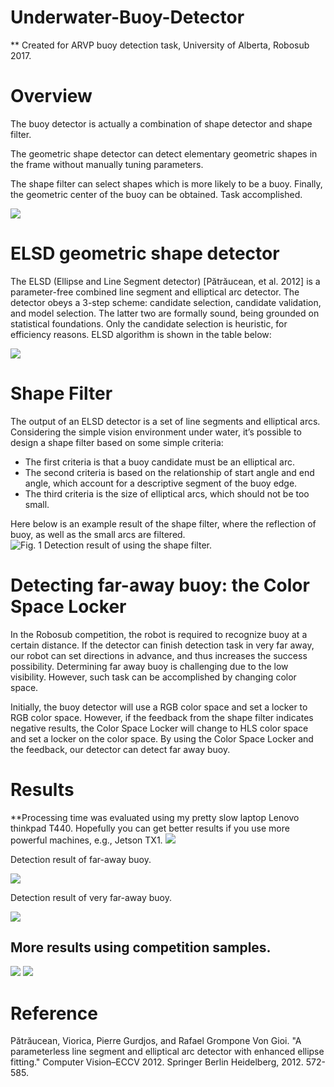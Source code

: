 # Underwater-Buoy-Detector
** Created for ARVP buoy detection task, University of Alberta, Robosub 2017.
# Overview

The buoy detector is actually a combination of shape detector and shape filter.

The geometric shape detector can detect elementary geometric shapes in the frame without manually tuning parameters.

The shape filter can select shapes which is more likely to be a buoy. Finally, the geometric center of the buoy can be obtained. Task accomplished.

![](https://lh4.googleusercontent.com/vrSjzf80lBfPkskNC5EsfzOsdmAQoOODPoC5KxxP5QrqrzvTeDgm6UruHLNn5aZ5Mny6asZUxYb1o-2GrcfBwZ8VCd2neuM6chMz1zSplJelp2Nraa9IWeN0p1Luw5JSMY7PmNaF)


# ELSD geometric shape detector
The ELSD (Ellipse and Line Segment detector) [Pătrăucean, et al. 2012] is a parameter-free combined line segment and elliptical arc detector. The detector obeys a 3-step scheme: candidate selection, candidate validation, and model selection. The latter two are formally sound, being grounded on statistical foundations. Only the candidate selection is heuristic, for efficiency reasons. ELSD algorithm is shown in the table below:

![](https://lh3.googleusercontent.com/WF0bkDpU8gNd9dTmjfE_PC-zHkBbjpLW3TZ1X4zZSEPjB4yDOOVWW9G0H2Ed-ShdzDBoYm72MsHYhtqALpk7tKvyMk2cVNAMB3H0o8fvAHdthWVrKcnhrxvAHTE4z2ItmmYP5ovY)



# Shape Filter

The output of an ELSD detector is a set of line segments and elliptical arcs. Considering the simple vision environment under water, it’s possible to design a shape filter based on some simple criteria:

+ The first criteria is that a buoy candidate must be an elliptical arc.
+ The second criteria is based on the relationship of start angle and end angle, which account for a descriptive segment of the buoy edge.
+ The third criteria is the size of elliptical arcs, which should not be too small.

Here below is an example result of the shape filter, where the reflection of buoy, as well as the small arcs are filtered.
![Fig. 1 Detection result of using the shape filter.](https://lh3.googleusercontent.com/XfhLmWglnLbhtz50v4tiaupTLsniHa4bO2LtREu2FIU6fx3Kt7xh2-UYHZAqJ7rRH53Za_Xd72cRZdER9a1teTPeawZrpgsgCgMpV0g9Y3NSQFgHFo48v9Wub26aYmCVb9Ss8svL)



# Detecting far-away buoy: the Color Space Locker

In the Robosub competition, the robot is required to recognize buoy at a certain distance. If the detector can finish detection task in very far away, our robot can set directions in advance, and thus increases the success possibility. Determining far away buoy is challenging due to the low visibility. However, such task can be accomplished by changing color space.

Initially, the buoy detector will use a RGB color space and set a locker to RGB color space. However, if the feedback from the shape filter indicates negative results, the Color Space Locker will change to HLS color space and set a locker on the color space. By using the Color Space Locker and the feedback, our detector can detect far away buoy.



# Results

**Processing time was evaluated using my pretty slow laptop Lenovo thinkpad T440. Hopefully you can get better results if you use more powerful machines, e.g., Jetson TX1.
![](https://lh3.googleusercontent.com/NNGMaK95QYuYbigz2xT6OK0PYSKr7oygjpJPxU_EWWFEpzudA1cCPh90iiOUaNKYlWZ8OLWPTZJQIpaLEnf8wveBsrf4cPMXQowplJgnc-mvcYN9_-K-VWm21sbscW6ucJuARL-A)

Detection result of far-away buoy.

![](https://lh6.googleusercontent.com/lefHeP4oEXpkHObrN1gB1ZlgGyL3uFJJhcjstr-9eYy1MrFsA599kVG_H4KkeJ_z0gs_GkZe0iT1JRDtSPb1emCmlCB-VrlJjg3j4Wh1i582qL9YtspsrPAhoWFu72vr2UaO8M5_)

Detection result of very far-away buoy.

![](https://lh4.googleusercontent.com/1DKT0plBaidN_vfDCH2ZdyqQA2j2eMb2Pcp1XCr9rPaUYqJnIaDpVNpQFdPGxdsyAAXej-6V79b-C40iZ0HBoGUGty2gV8VWI-TdJZu6hB-oIxLKUIi_hdCUgakHNmkSrnk-Gfpb)

## More results using competition samples.

![](https://lh4.googleusercontent.com/7PEkOMu2xdxU6jDB2kuKqs7hfkLE6hXHWBCdibKIRzuUjtt5tF2cHiqyUaNXM8PZNo95bIV2SkqMmWqtTHGVvawWV7L8xaEMVe2iyso5x1Kss0_1SFO5FdCPrN-47iWSxK0k7wRJ)
![](https://lh5.googleusercontent.com/xULPVT7sO-mXEYAgNPB64D9vQxQ2TBnG1aNpabfhiEFQirZ2I_yM1A8fLfIsFp9VBZONYT5P1DQ-Y84CpA9bYei2PPSUWFfyzU2MjTCcgwGUXcnDz04wIyloq-42lREdfAnFeGrI)

# Reference
Pătrăucean, Viorica, Pierre Gurdjos, and Rafael Grompone Von Gioi. "A parameterless line segment and elliptical arc detector with enhanced ellipse fitting." Computer Vision–ECCV 2012. Springer Berlin Heidelberg, 2012. 572-585.

